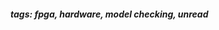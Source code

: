 <!-- Please prefix the notes with the date as in [22/12/2020] -->

##### tags: fpga, hardware, model checking, unread